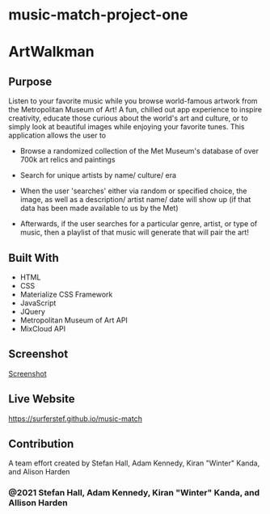 # music-match-project-one

# ArtWalkman

## Purpose
Listen to your favorite music while you browse world-famous artwork from the Metropolitan Museum of Art! A fun, chilled out app experience to inspire creativity, educate those curious about the world's art and culture, or to simply look at beautiful images while enjoying your favorite tunes. This application allows the user to 

* Browse a randomized collection of the Met Museum's database of over 700k art relics and paintings

* Search for unique artists by name/ culture/ era

* When the user 'searches' either via random or specified choice, the image, as well as a description/ artist name/ date will show up (if that data has been made available to us by the Met)

* Afterwards, if the user searches for a particular genre, artist, or type of music, then a playlist of that music will generate that will pair the art!

## Built With
* HTML
* CSS
* Materialize CSS Framework
* JavaScript
* JQuery
* Metropolitan Museum of Art API
* MixCloud API

## Screenshot
[Screenshot](assets/images/live-screenshot.png)

## Live Website
https://surferstef.github.io/music-match

## Contribution
A team effort created by Stefan Hall, Adam Kennedy, Kiran "Winter" Kanda, and Alison Harden

### @2021 Stefan Hall, Adam Kennedy, Kiran "Winter" Kanda, and Allison Harden 
